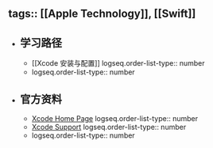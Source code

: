 tags:: [[Apple Technology]], [[Swift]]
---

- ## 学习路径
	- [[Xcode 安装与配置]]
	  logseq.order-list-type:: number
	- logseq.order-list-type:: number
- ## 官方资料
	- [Xcode Home Page](https://developer.apple.com/xcode/)
	  logseq.order-list-type:: number
	- [Xcode Support](https://developer.apple.com/support/xcode/)
	  logseq.order-list-type:: number
	- logseq.order-list-type:: number
